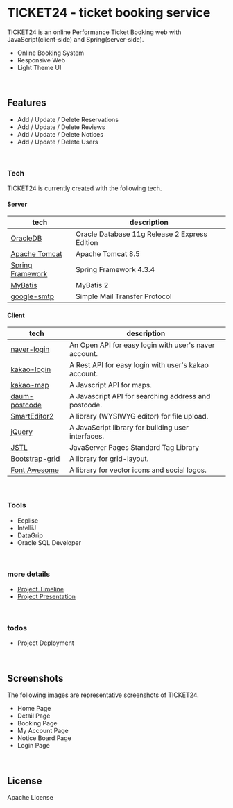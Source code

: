 # TICKET24 - ticket booking service
TICKET24 is an online Performance Ticket Booking web with JavaScript(client-side) and Spring(server-side).
- Online Booking System
- Responsive Web
- Light Theme UI

<br />

## Features
- Add / Update / Delete Reservations
- Add / Update / Delete Reviews
- Add / Update / Delete Notices
- Add / Update / Delete Users

<br />

### Tech
TICKET24 is currently created with the following tech.

#### Server

tech | description
---|---
[OracleDB](https://www.oracle.com/kr/database/technologies/) | Oracle Database 11g Release 2 Express Edition
[Apache Tomcat](http://tomcat.apache.org/) | Apache Tomcat 8.5
[Spring Framework](https://spring.io/projects/spring-framework) | Spring Framework 4.3.4
[MyBatis](https://mybatis.org/mybatis-3/) | MyBatis 2
[google-smtp](https://www.hostinger.com/tutorials/how-to-use-free-google-smtp-server#What-is-SMTP) | Simple Mail Transfer Protocol

#### Client

tech | description
---|---
[naver-login](https://developers.naver.com/products/login/api/) | An Open API for easy login with user's naver account.
[kakao-login](https://developers.kakao.com/docs/latest/ko/kakaologin/common) | A Rest API for easy login with user's kakao account.
[kakao-map](https://apis.map.kakao.com/web/) | A Javscript API for maps.
[daum-postcode](http://postcode.map.daum.net/guide) | A Javascript API for searching address and postcode.
[SmartEditor2](https://github.com/naver/smarteditor2) | A library (WYSIWYG editor) for file upload.
[jQuery](https://jquery.com/) | A JavaScript library for building user interfaces.  
[JSTL](https://www.tutorialspoint.com/jsp/jsp_standard_tag_library.htm) | JavaServer Pages Standard Tag Library
[Bootstrap-grid](https://getbootstrap.com/) | A library for grid-layout.
[Font Awesome](https://fontawesome.com/) | A library for vector icons and social logos.

<br />

### Tools

- Ecplise
- IntelliJ
- DataGrip
- Oracle SQL Developer

<br />

### more details
- [Project Timeline](https://docs.google.com/spreadsheets/d/1-UXbWCOG4MZ7dIbRpN6VfB09OXGPXkfDJdJeRFkYTBI/edit#gid=1709744959) 
- [Project Presentation](https://docs.google.com/presentation/d/19gf_IK8vbliAO0IefKTGoqlmxOLl50oD5hl156fGamE/edit#slide=id.p)

<br />

### todos
- Project Deployment

<br />

## Screenshots
The following images are representative screenshots of TICKET24.

- Home Page
- Detail Page
- Booking Page
- My Account Page
- Notice Board Page
- Login Page



<br />

## License
Apache License
